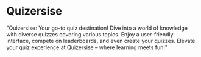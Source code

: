 # Quizersise
 "Quizersise: Your go-to quiz destination! Dive into a world of knowledge with diverse quizzes covering various topics. Enjoy a user-friendly interface, compete on leaderboards, and even create your quizzes. Elevate your quiz experience at Quizersise – where learning meets fun!"

